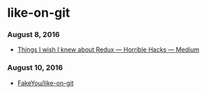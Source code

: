 # like-on-git
### August 8, 2016
- [Things I wish I knew about Redux — Horrible Hacks — Medium](https://medium.com/horrible-hacks/things-i-wish-i-knew-about-redux-9924abf2f9e0#.mzo28naj2) 

### August 10, 2016
- [FakeYou/like-on-git](https://github.com/FakeYou/like-on-git) 
